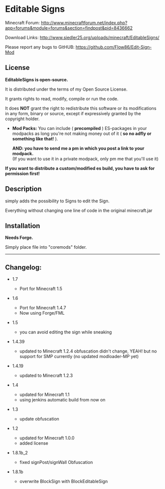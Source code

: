 # Editable Signs

   Minecraft Forum: http://www.minecraftforum.net/index.php?app=forums&module=forums&section=findpost&pid=8436662

   Download Links:  http://www.siedler25.org/uploads/minecraft/EditableSigns/
   
   Please report any bugs to GitHUB: https://github.com/Flow86/Edit-Sign-Mod

## License

   **EditableSigns is open-source.**

   It is distributed under the terms of my Open Source License.

   It grants rights to read, modify, compile or run the code.

   It does **NOT** grant the right to redistribute this software or its
   modifications in any form, binary or source, except if expressively
   granted by the copyright holder.

   * **Mod Packs:**
      You can include ( **precompiled** ) ES-packages in your modpacks as long you're not making money out of it ( **so no adfly or something like that!** ).

      **AND: you have to send me a pm in which you post a link to your modpack.**
      <br />(If you want to use it in a private modpack, only pm me that you'll use it)

   **If you want to distribute a custom/modified es build, you have to ask for permission first!**



## Description

   simply adds the possibility to Signs to edit the Sign.

   Everything without changing one line of code in the original minecraft.jar
   
   
   
## Installation 
 
   **Needs Forge.**
   
   Simply place file into "coremods" folder.

---------------------------------------------------------------------------------

## Changelog:

* 1.7
   - Port for Minecraft 1.5

* 1.6
   - Port for Minecraft 1.4.7
   - Now using Forge/FML

* 1.5
   - you can avoid editing the sign while sneaking

* 1.4.39
   - updated to Minecraft 1.2.4
     obfuscation didn't change, YEAH!
     but no support for SMP currently (no updated modloader-MP yet)

* 1.4.19
   - updated to Minecraft 1.2.3

* 1.4
   - updated for Minecraft 1.1
   - using jenkins automatic build from now on

* 1.3
   - update obfuscation

* 1.2
   - updated for Minecraft 1.0.0
   - added license

* 1.8.1b_2
   - fixed signPost/signWall Obfuscation

* 1.8.1b
   - overwrite BlockSign with BlockEditableSign

